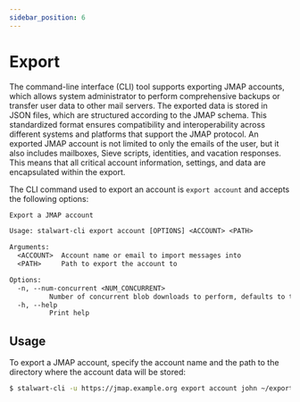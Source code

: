 ```yaml
---
sidebar_position: 6
---
```


# Export

The command-line interface (CLI) tool supports exporting JMAP accounts, which allows system administrator to perform comprehensive backups or transfer user data to other mail servers. The exported data is stored in JSON files, which are structured according to the JMAP schema. This standardized format ensures compatibility and interoperability across different systems and platforms that support the JMAP protocol. An exported JMAP account is not limited to only the emails of the user, but it also includes mailboxes, Sieve scripts, identities, and vacation responses. This means that all critical account information, settings, and data are encapsulated within the export. 

The CLI command used to export an account is ``export account`` and accepts the following
options:

```txt
Export a JMAP account

Usage: stalwart-cli export account [OPTIONS] <ACCOUNT> <PATH>

Arguments:
  <ACCOUNT>  Account name or email to import messages into
  <PATH>     Path to export the account to

Options:
  -n, --num-concurrent <NUM_CONCURRENT>
          Number of concurrent blob downloads to perform, defaults to the number of CPUs
  -h, --help
          Print help
```

## Usage

To export a JMAP account, specify the account name and the path to the directory where the account data will be stored:

```bash
$ stalwart-cli -u https://jmap.example.org export account john ~/export/john
```

